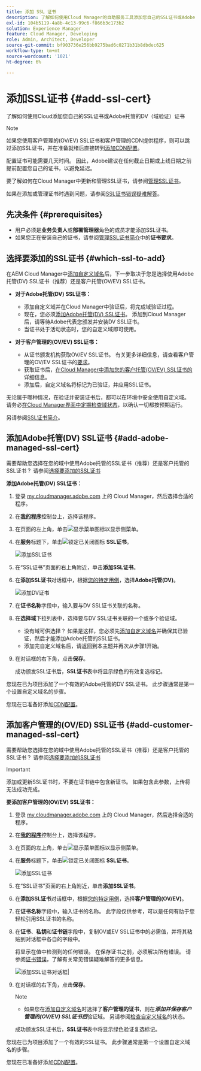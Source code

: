 ```yaml
---
title: 添加 SSL 证书
description: 了解如何使用Cloud Manager的自助服务工具添加您自己的SSL证书或Adobe托管的DV（域验证）证书。
exl-id: 104b5119-4a8b-4c13-99c6-f866b3c173b2
solution: Experience Manager
feature: Cloud Manager, Developing
role: Admin, Architect, Developer
source-git-commit: bf903736e256bb9275bad6c0271b31b8dbdec625
workflow-type: tm+mt
source-wordcount: '1021'
ht-degree: 6%

---
```



# 添加SSL证书 {#add-ssl-cert}

了解如何使用Cloud添加您自己的SSL证书或Adobe托管的DV（域验证）证书

>[!NOTE]
>
>如果您使用客户管理的(OV/EV) SSL证书和客户管理的CDN提供程序，则可以跳过添加SSL证书，并在准备就绪后直接转到[添加CDN配置](/help/implementing/cloud-manager/cdn-configurations/add-cdn-config.md)。

配置证书可能需要几天时间。 因此，Adobe建议在任何截止日期或上线日期之前提前配置您自己的证书，以避免延迟。

要了解如何在Cloud Manager中更新和管理SSL证书，请参阅[管理SSL证书](/help/implementing/cloud-manager/managing-ssl-certifications/managing-certificates.md)。

如果在添加或管理证书时遇到问题，请参阅[SSL证书错误疑难解答](/help/implementing/cloud-manager/managing-ssl-certifications/troubleshoot-ssl-cert.md)。


## 先决条件 {#prerequisites}

* 用户必须是&#x200B;**业务负责人**&#x200B;或&#x200B;**部署管理器**&#x200B;角色的成员才能添加SSL证书。
* 如果您正在安装自己的证书，请参阅[管理SSL证书简介](/help/implementing/cloud-manager/managing-ssl-certifications/introduction-to-ssl-certificates.md#requirements)中的&#x200B;**证书要求**。

## 选择要添加的SSL证书 {#which-ssl-to-add}

在AEM Cloud Manager中[添加自定义域名](/help/implementing/cloud-manager/custom-domain-names/add-custom-domain-name.md)后，下一步取决于您是选择使用Adobe托管(DV) SSL证书（推荐）还是客户托管(OV/EV) SSL证书。

* **对于Adobe托管(DV) SSL证书：**
   * 添加自定义域并在Cloud Manager中验证后，将完成域验证过程。
   * 现在，您必须[添加Adobe托管(DV) SSL证书](#add-adobe-managed-ssl-cert)。
添加到Cloud Manager后，请等待Adobe代表您颁发并安装DV SSL证书。
   * 当证书处于活动状态时，您的自定义域即可使用。

* **对于客户管理的(OV/EV) SSL证书：**

   * 从证书颁发机构获取OV/EV SSL证书。 有关更多详细信息，请查看客户管理的OV/EV SSL证书的[要求](/help/implementing/cloud-manager/managing-ssl-certifications/introduction-to-ssl-certificates.md#requirements)。
   * 获取证书后，[在Cloud Manager中添加您的客户托管(OV/EV) SSL证书的](#add-customer-managed-ssl-cert)详细信息。
   * 添加后，自定义域名将标记为已验证，并应用SSL证书。

无论属于哪种情况，在验证并安装证书后，都可以在环境中安全使用自定义域。 请务必[在Cloud Manager界面中定期检查域状态](/help/implementing/cloud-manager/custom-domain-names/check-domain-name-status.md)，以确认一切都按预期运行。

另请参阅[SSL证书简介](/help/implementing/cloud-manager/managing-ssl-certifications/introduction-to-ssl-certificates.md)。

## 添加Adobe托管(DV) SSL证书 {#add-adobe-managed-ssl-cert}

需要帮助您选择在您的域中使用Adobe托管的SSL证书（推荐）还是客户托管的SSL证书？ 请参阅[选择要添加的SSL证书](#which-ssl-to-add)

**添加Adobe托管(DV) SSL证书：**

1. 登录 [my.cloudmanager.adobe.com](https://my.cloudmanager.adobe.com/) 上的 Cloud Manager，然后选择合适的程序。
1. 在&#x200B;**[我的程序](/help/implementing/cloud-manager/navigation.md#my-programs)**&#x200B;控制台上，选择该程序。
1. 在页面的左上角，单击![显示菜单图标](https://spectrum.adobe.com/static/icons/workflow_18/Smock_ShowMenu_18_N.svg)以显示侧菜单。

1. 在&#x200B;**服务**&#x200B;标题下，单击![锁定已关闭图标](https://spectrum.adobe.com/static/icons/workflow_18/Smock_LockClosed_18_N.svg) **SSL证书**。

   ![添加SSL证书](/help/implementing/cloud-manager/assets/ssl/ssl-cert-add.png)

1. 在“SSL证书”页面的右上角附近，单击&#x200B;**添加SSL证书**。

1. 在&#x200B;**添加SSL证书**&#x200B;对话框中，根据[您的特定用例](#which-ssl-to-add)，选择&#x200B;**Adobe托管(DV)**。

   ![添加DV证书](/help/implementing/cloud-manager/assets/ssl/add-dv-certificate.png)

1. 在&#x200B;**证书名称**&#x200B;字段中，输入要与DV SSL证书关联的名称。

1. 在&#x200B;**选择域**&#x200B;下拉列表中，选择要与DV SSL证书关联的一个或多个验证域。
   * 没有域可供选择？ 如果是这样，您必须先[添加自定义域名](/help/implementing/cloud-manager/custom-domain-names/add-custom-domain-name.md)并确保其已验证，然后才能添加Adobe托管的SSL证书。
   * 添加完自定义域名后，请返回到本主题并再次从步骤1开始。

1. 在对话框的右下角，点击&#x200B;**保存**。

   成功颁发SSL证书后，**SSL证书**&#x200B;表中将显示绿色的有效复选标记。

您现在已为项目添加了一个有效的Adobe托管的DV SSL证书。 此步骤通常是第一个设置自定义域名的步骤。

您现在已准备好添加[CDN配置](/help/implementing/cloud-manager/cdn-configurations/add-cdn-config.md)。

## 添加客户管理的(OV/ED) SSL证书 {#add-customer-managed-ssl-cert}

<!-- IF THIS TOPIC GET UPDATED, REMEMBER TO UPDATE THE STEPS ALSO IN THE "MANAGE SSL CERTIFICATES TOPIC TOO -->

需要帮助您选择在您的域中使用Adobe托管的SSL证书（推荐）还是客户托管的SSL证书？ 请参阅[选择要添加的SSL证书](#which-ssl-to-add)

>[!IMPORTANT]
>
>添加或更新SSL证书时，不要在证书链中包含新证书。 如果包含此参数，上传将无法成功完成。

**要添加客户管理的(OV/EV) SSL证书：**

1. 登录 [my.cloudmanager.adobe.com](https://my.cloudmanager.adobe.com/) 上的 Cloud Manager，然后选择合适的程序。

1. 在&#x200B;**[我的程序](/help/implementing/cloud-manager/navigation.md#my-programs)**&#x200B;控制台上，选择该程序。

1. 在页面的左上角，单击![显示菜单图标](https://spectrum.adobe.com/static/icons/workflow_18/Smock_ShowMenu_18_N.svg)以显示侧菜单。

1. 在&#x200B;**服务**&#x200B;标题下，单击![锁定已关闭图标](https://spectrum.adobe.com/static/icons/workflow_18/Smock_LockClosed_18_N.svg) **SSL证书**。

   ![添加SSL证书](/help/implementing/cloud-manager/assets/ssl/ssl-cert-add.png)

1. 在“SSL证书”页面的右上角附近，单击&#x200B;**添加SSL证书**。

1. 在&#x200B;**添加SSL证书**&#x200B;对话框中，根据[您的特定用例](#which-ssl-to-add)，选择&#x200B;**客户管理的(OV/EV)**。

1. 在&#x200B;**证书名称**&#x200B;字段中，输入证书的名称。
此字段仅供参考，可以是任何有助于您轻松引用SSL证书的名称。

1. 在&#x200B;**证书**、**私钥**&#x200B;和&#x200B;**证书链**&#x200B;字段中，复制OV或EV SSL证书中的必需值，并将其粘贴到对话框中各自的字段中。

   将显示在值中检测到的任何错误。 在保存证书之前，必须解决所有错误。 请参阅[证书错误](#certificate-errors)，了解有关常见错误疑难解答的更多信息。

   ![添加SSL证书对话框](/help/implementing/cloud-manager/assets/ssl/ssl-cert-02.png)|

1. 在对话框的右下角，点击&#x200B;**保存**。

   >[!NOTE]
   >
   >* 如果您在[添加自定义域名](/help/implementing/cloud-manager/custom-domain-names/add-custom-domain-name.md)时选择了&#x200B;**客户管理的证书**，则在&#x200B;***添加并保存客户管理的(OV/EV) SSL证书后***&#x200B;验证域。 另请参阅[检查自定义域名](/help/implementing/cloud-manager/custom-domain-names/check-domain-name-status.md#how-to)的状态。

   成功颁发SSL证书后，**SSL证书**&#x200B;表中将显示绿色验证复选标记。

您现在已为项目添加了一个有效的SSL证书。 此步骤通常是第一个设置自定义域名的步骤。

您现在已准备好添加[CDN配置](/help/implementing/cloud-manager/cdn-configurations/add-cdn-config.md)。























<!--
## Add an SSL certificate {#add-ssl-cert}

1. Log into Cloud Manager at [my.cloudmanager.adobe.com](https://my.cloudmanager.adobe.com/) and select the appropriate program.
1. On the **[My Programs](/help/implementing/cloud-manager/navigation.md#my-programs)** console, select the program.
1. In the upper-left corner of the page, click ![Show menu icon](https://spectrum.adobe.com/static/icons/workflow_18/Smock_ShowMenu_18_N.svg) to reveal the side menu. 
1. Under the **Services** heading, click ![Lock closed icon](https://spectrum.adobe.com/static/icons/workflow_18/Smock_LockClosed_18_N.svg) **SSL Certificates**. 

   ![Adding an SSL certificate](/help/implementing/cloud-manager/assets/ssl/ssl-cert-add.png)

1. Near the upper-right corner of the SSL Certificates page, click **Add SSL Certificate**.

1. In the **Add SSL certificate** dialog box, based on [your particular use case](/help/implementing/cloud-manager/managing-ssl-certifications/introduction-to-ssl-certificates.md), do one of the following:

    | | Use case | Steps |
    | --- | --- | --- |
    | 1 | **Add an Adobe managed (DV) certificate** | **To add an Adobe managed (DV) SSL certificate:**<br>a. In the **Add SSL Certificate** dialog box, select the certificate type **Adobe managed (DV)**.<br>![Add a DV certificate](/help/implementing/cloud-manager/assets/ssl/add-dv-certificate.png)<br>b. In the **Certificate name** field, enter a name you want associated with the certificate.<br>c. In the **Select domains** drop-down list, select one or more domains that you want associated with the DV SSL certificate.<br>No domains to select? If so, it means that you must first add a custom domain name and ensure it is verified before you can add an SSL certificate. See [Add a custom domain name](/help/implementing/cloud-manager/custom-domain-names/add-custom-domain-name.md). When you are finished adding a custom domain name, return to this topic and begin at step 1 again.<br>d. Continue to step 7. |
    | 2 | **Add a customer managed (OV/EV) certificate** | **To add a customer managed (OV/EV) SSL certificate:**<br>a. In the **Add SSL Certificate** dialog box, select the certificate type **Customer managed (OV/EV)**.<br>b. In the **Certificate name** field, enter a name for your certificate. This field is for informational purposes only and can be any name that helps you reference your SSL certificate easily.<br>c. In the **Certificate**, **Private key**, and **Certificate chain** fields, paste the required values into their respective fields.<br>![Add SSL certificate dialog box](/help/implementing/cloud-manager/assets/ssl/ssl-cert-02.png)<br>Any detected errors in values are displayed. Before you can save your certificate, you must address all errors. See [Certificate Errors](#certificate-errors) to learn more about troubleshooting common errors.<br>d. Continue to step 7. | 

1. In the lower-right corner of the dialog box, click **Save**.

    >[!NOTE]
    >
    >* If you selected **Adobe managed certificate** while [adding a custom domain name](/help/implementing/cloud-manager/custom-domain-names/add-custom-domain-name.md), the domain is verified with the added certificate when the custom domain is added. 
    >
    >* If you selected **Customer managed certificate** while [adding a custom domain name](/help/implementing/cloud-manager/custom-domain-names/add-custom-domain-name.md), the domain is verified ***after*** the customer managed (OV/EV) SSL certificate is added and saved. See also [Check the status of a custom domain name](/help/implementing/cloud-manager/custom-domain-names/check-domain-name-status.md#how-to).

    After the SSL certificate is successfully issued, it is displayed with a green verified check mark in the **SSL Certificates** table. 

    You now have added a working SSL certificate for your project. This step is often the first to set up a custom domain name. 
    

* To learn about updating and managing your SSL certificates in Cloud Manager, see [Manage SSL certificates](/help/implementing/cloud-manager/managing-ssl-certifications/managing-certificates.md).

* If you are having issues adding or managing your certificates, see [Troubleshoot SSL certificate errors](/help/implementing/cloud-manager/managing-ssl-certifications/troubleshoot-ssl-cert.md). -->
